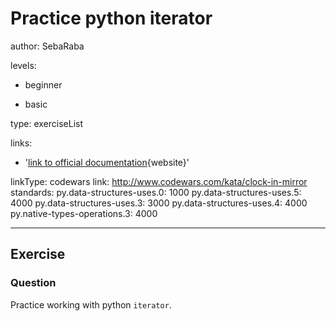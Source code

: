 # Practice python iterator
author: SebaRaba

levels:

  - beginner

  - basic

type: exerciseList

links:

  - '[link to official documentation](https://docs.python.org/3/tutorial/datastructures.html){website}'

linkType: codewars
link: http://www.codewars.com/kata/clock-in-mirror
standards:
  py.data-structures-uses.0: 1000
  py.data-structures-uses.5: 4000
  py.data-structures-uses.3: 3000
  py.data-structures-uses.4: 4000
  py.native-types-operations.3: 4000

---
## Exercise
### Question
Practice working with python `iterator`.

